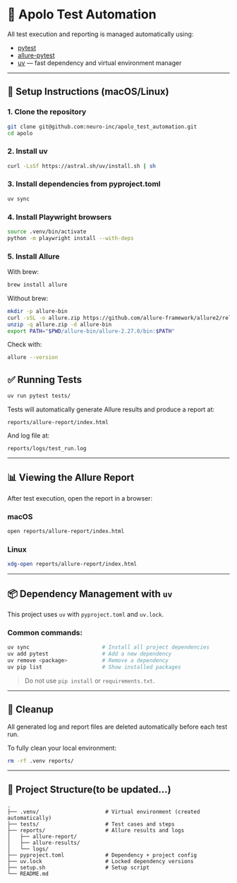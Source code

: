 # 🧪 Apolo Test Automation

All test execution and reporting is managed automatically using:

- [pytest](https://docs.pytest.org/)
- [allure-pytest](https://docs.qameta.io/allure/)
- [uv](https://github.com/astral-sh/uv) — fast dependency and virtual environment manager

---

## 🚀 Setup Instructions (macOS/Linux)

### 1. Clone the repository

```bash
git clone git@github.com:neuro-inc/apolo_test_automation.git
cd apolo
```

### 2. Install uv

```bash
curl -LsSf https://astral.sh/uv/install.sh | sh
```

### 3. Install dependencies from pyproject.toml

```bash
uv sync
```

### 4. Install Playwright browsers

```bash
source .venv/bin/activate
python -m playwright install --with-deps
```

### 5. Install Allure

With brew:
```bash
brew install allure
```

Without brew:
```bash
mkdir -p allure-bin
curl -sSL -o allure.zip https://github.com/allure-framework/allure2/releases/download/2.27.0/allure-2.27.0.zip
unzip -q allure.zip -d allure-bin
export PATH="$PWD/allure-bin/allure-2.27.0/bin:$PATH"
```

Check with:
```bash
allure --version
```


## ✅ Running Tests

```bash
uv run pytest tests/
```

Tests will automatically generate Allure results and produce a report at:

```
reports/allure-report/index.html
```

And log file at:

```
reports/logs/test_run.log
```

---

## 📊 Viewing the Allure Report

After test execution, open the report in a browser:

### macOS
```bash
open reports/allure-report/index.html
```

### Linux
```bash
xdg-open reports/allure-report/index.html
```

---

## 📦 Dependency Management with `uv`

This project uses `uv` with `pyproject.toml` and `uv.lock`.

### Common commands:

```bash
uv sync                       # Install all project dependencies
uv add pytest                 # Add a new dependency
uv remove <package>           # Remove a dependency
uv pip list                   # Show installed packages
```

> Do not use `pip install` or `requirements.txt`.

---

## 🧼 Cleanup

All generated log and report files are deleted automatically before each test run.

To fully clean your local environment:

```bash
rm -rf .venv reports/
```

---

## 📁 Project Structure(to be updated...)

```
.
├── .venv/                     # Virtual environment (created automatically)
├── tests/                     # Test cases and steps
├── reports/                   # Allure results and logs
│   ├── allure-report/
│   ├── allure-results/
│   └── logs/
├── pyproject.toml             # Dependency + project config
├── uv.lock                    # Locked dependency versions
├── setup.sh                   # Setup script
└── README.md
```
